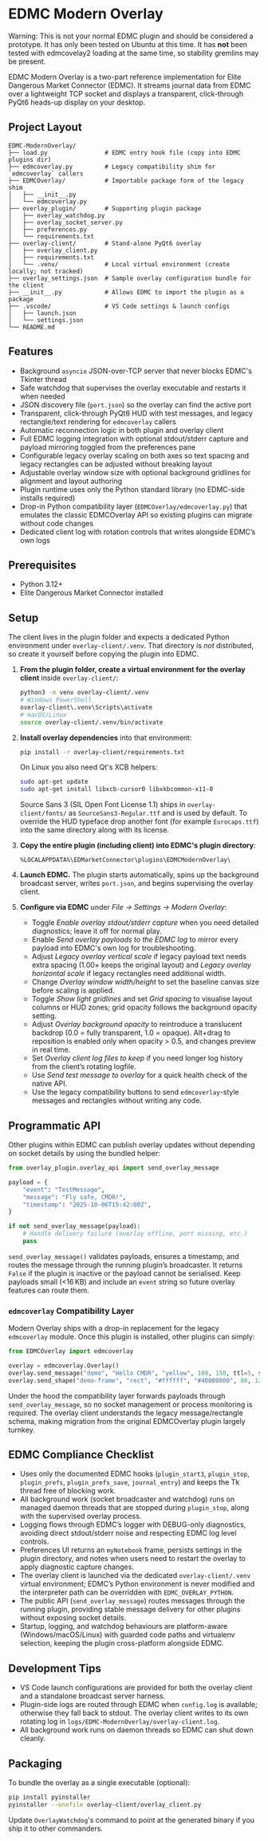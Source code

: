 # EDMC Modern Overlay

Warning: This is not your normal EDMC plugin and should be considered a prototype. It has only been tested on Ubuntu at this time. It has **not** been tested with edmcovelay2 loading at the same time, so stability gremlins may be present.

EDMC Modern Overlay is a two-part reference implementation for Elite Dangerous Market Connector (EDMC). It streams journal data from EDMC over a lightweight TCP socket and displays a transparent, click-through PyQt6 heads-up display on your desktop.

## Project Layout

```
EDMC-ModernOverlay/
├── load.py                # EDMC entry hook file (copy into EDMC plugins dir)
├── edmcoverlay.py         # Legacy compatibility shim for `edmcoverlay` callers
├── EDMCOverlay/           # Importable package form of the legacy shim
│   ├── __init__.py
│   └── edmcoverlay.py
├── overlay_plugin/        # Supporting plugin package
│   ├── overlay_watchdog.py
│   ├── overlay_socket_server.py
│   ├── preferences.py
│   └── requirements.txt
├── overlay-client/        # Stand-alone PyQt6 overlay
│   ├── overlay_client.py
│   ├── requirements.txt
│   └── .venv/             # Local virtual environment (create locally; not tracked)
├── overlay_settings.json  # Sample overlay configuration bundle for the client
├── __init__.py            # Allows EDMC to import the plugin as a package
├── .vscode/               # VS Code settings & launch configs
│   ├── launch.json
│   └── settings.json
└── README.md
```

## Features

- Background `asyncio` JSON-over-TCP server that never blocks EDMC's Tkinter thread
- Safe watchdog that supervises the overlay executable and restarts it when needed
- JSON discovery file (`port.json`) so the overlay can find the active port
- Transparent, click-through PyQt6 HUD with test messages, and legacy rectangle/text rendering for `edmcoverlay` callers
- Automatic reconnection logic in both plugin and overlay client
- Full EDMC logging integration with optional stdout/stderr capture and payload mirroring toggled from the preferences pane
- Configurable legacy overlay scaling on both axes so text spacing and legacy rectangles can be adjusted without breaking layout
- Adjustable overlay window size with optional background gridlines for alignment and layout authoring
- Plugin runtime uses only the Python standard library (no EDMC-side installs required)
- Drop-in Python compatibility layer (`EDMCOverlay/edmcoverlay.py`) that emulates the classic EDMCOverlay API so existing plugins can migrate without code changes
- Dedicated client log with rotation controls that writes alongside EDMC’s own logs

## Prerequisites

- Python 3.12+
- Elite Dangerous Market Connector installed

## Setup

The client lives in the plugin folder and expects a dedicated Python environment under `overlay-client/.venv`. That directory is *not* distributed, so create it yourself before copying the plugin into EDMC.

1. **From the plugin folder, create a virtual environment for the overlay client** inside `overlay-client/`:
   ```bash
   python3 -m venv overlay-client/.venv
   # Windows PowerShell
   overlay-client\.venv\Scripts\activate
   # macOS/Linux
   source overlay-client/.venv/bin/activate
   ```
2. **Install overlay dependencies** into that environment:
   ```bash
   pip install -r overlay-client/requirements.txt
   ```
   On Linux you also need Qt's XCB helpers:
   ```bash
   sudo apt-get update
   sudo apt-get install libxcb-cursor0 libxkbcommon-x11-0
   ```
   Source Sans 3 (SIL Open Font License 1.1) ships in `overlay-client/fonts/`
   as `SourceSans3-Regular.ttf` and is used by default. To override the HUD
   typeface drop another font (for example `Eurocaps.ttf`) into the same
   directory along with its license.
3. **Copy the entire plugin (including client) into EDMC's plugin directory**:
   ```
   %LOCALAPPDATA%\EDMarketConnector\plugins\EDMCModernOverlay\
   ```

4. **Launch EDMC.** The plugin starts automatically, spins up the background broadcast server, writes `port.json`, and begins supervising the overlay client.
5. **Configure via EDMC** under *File → Settings → Modern Overlay*:
   - Toggle *Enable overlay stdout/stderr capture* when you need detailed diagnostics; leave it off for normal play.
   - Enable *Send overlay payloads to the EDMC log* to mirror every payload into EDMC's own log for troubleshooting.
   - Adjust *Legacy overlay vertical scale* if legacy payload text needs extra spacing (1.00× keeps the original layout) and *Legacy overlay horizontal scale* if legacy rectangles need additional width.
   - Change *Overlay window width/height* to set the baseline canvas size before scaling is applied.
   - Toggle *Show light gridlines* and set *Grid spacing* to visualise layout columns or HUD zones; grid opacity follows the background opacity setting.
   - Adjust *Overlay background opacity* to reintroduce a translucent backdrop (0.0 = fully transparent, 1.0 = opaque). Alt+drag to reposition is enabled only when opacity > 0.5, and changes preview in real time.
   - Set *Overlay client log files to keep* if you need longer log history from the client’s rotating logfile.
   - Use *Send test message to overlay* for a quick health check of the native API.
   - Use the legacy compatibility buttons to send `edmcoverlay`-style messages and rectangles without writing any code.


## Programmatic API

Other plugins within EDMC can publish overlay updates without depending on socket details by using the bundled helper:

```python
from overlay_plugin.overlay_api import send_overlay_message

payload = {
    "event": "TestMessage",
    "message": "Fly safe, CMDR!",
    "timestamp": "2025-10-06T15:42:00Z",
}

if not send_overlay_message(payload):
    # Handle delivery failure (overlay offline, port missing, etc.)
    pass
```

`send_overlay_message()` validates payloads, ensures a timestamp, and routes the message through the running plugin’s broadcaster. It returns `False` if the plugin is inactive or the payload cannot be serialised. Keep payloads small (<16 KB) and include an `event` string so future overlay features can route them.

### `edmcoverlay` Compatibility Layer

Modern Overlay ships with a drop-in replacement for the legacy `edmcoverlay` module. Once this plugin is installed, other plugins can simply:

```python
from EDMCOverlay import edmcoverlay

overlay = edmcoverlay.Overlay()
overlay.send_message("demo", "Hello CMDR", "yellow", 100, 150, ttl=5, size="large")
overlay.send_shape("demo-frame", "rect", "#ffffff", "#40000000", 80, 120, 420, 160, ttl=5)
```

Under the hood the compatibility layer forwards payloads through `send_overlay_message`, so no socket management or process monitoring is required. The overlay client understands the legacy message/rectangle schema, making migration from the original EDMCOverlay plugin largely turnkey.

## EDMC Compliance Checklist

- Uses only the documented EDMC hooks (`plugin_start3`, `plugin_stop`, `plugin_prefs`, `plugin_prefs_save`, `journal_entry`) and keeps the Tk thread free of blocking work.
- All background work (socket broadcaster and watchdog) runs on managed daemon threads that are stopped during `plugin_stop`, along with the supervised overlay process.
- Logging flows through EDMC’s logger with DEBUG-only diagnostics, avoiding direct stdout/stderr noise and respecting EDMC log level controls.
- Preferences UI returns an `myNotebook` frame, persists settings in the plugin directory, and notes when users need to restart the overlay to apply diagnostic capture changes.
- The overlay client is launched via the dedicated `overlay-client/.venv` virtual environment; EDMC’s Python environment is never modified and the interpreter path can be overridden with `EDMC_OVERLAY_PYTHON`.
- The public API (`send_overlay_message`) routes messages through the running plugin, providing stable message delivery for other plugins without exposing socket details.
- Startup, logging, and watchdog behaviours are platform-aware (Windows/macOS/Linux) with guarded code paths and virtualenv selection, keeping the plugin cross-platform alongside EDMC.

## Development Tips

- VS Code launch configurations are provided for both the overlay client and a standalone broadcast server harness.
- Plugin-side logs are routed through EDMC when `config.log` is available; otherwise they fall back to stdout. The overlay client writes to its own rotating log in `logs/EDMC-ModernOverlay/overlay-client.log`.
- All background work runs on daemon threads so EDMC can shut down cleanly.

## Packaging

To bundle the overlay as a single executable (optional):

```bash
pip install pyinstaller
pyinstaller --onefile overlay-client/overlay_client.py
```

Update `OverlayWatchdog`'s command to point at the generated binary if you ship it to other commanders.
